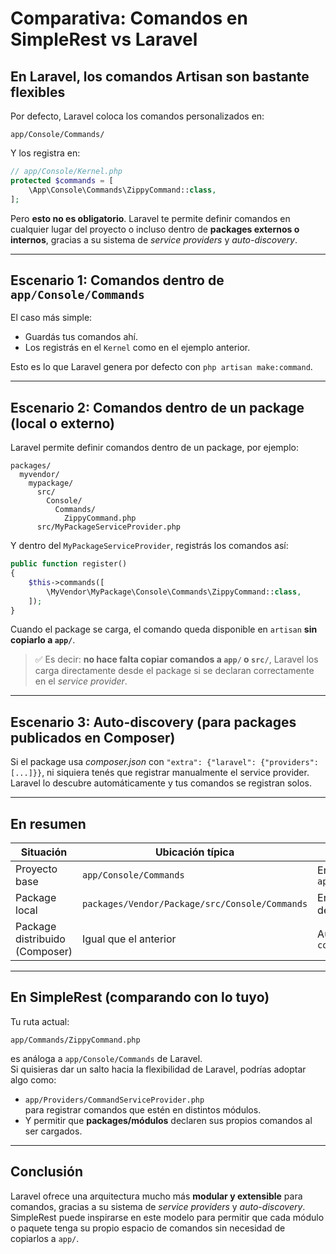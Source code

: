 # Comparativa: Comandos en SimpleRest vs Laravel

## En Laravel, los comandos Artisan son bastante flexibles

Por defecto, Laravel coloca los comandos personalizados en:

```
app/Console/Commands/
```

Y los registra en:

```php
// app/Console/Kernel.php
protected $commands = [
    \App\Console\Commands\ZippyCommand::class,
];
```

Pero **esto no es obligatorio**. Laravel te permite definir comandos en cualquier lugar del proyecto o incluso dentro de **packages externos o internos**, gracias a su sistema de *service providers* y *auto-discovery*.

---

## Escenario 1: Comandos dentro de `app/Console/Commands`

El caso más simple:
- Guardás tus comandos ahí.
- Los registrás en el `Kernel` como en el ejemplo anterior.

Esto es lo que Laravel genera por defecto con `php artisan make:command`.

---

## Escenario 2: Comandos dentro de un package (local o externo)

Laravel permite definir comandos dentro de un package, por ejemplo:

```
packages/
  myvendor/
    mypackage/
      src/
        Console/
          Commands/
            ZippyCommand.php
      src/MyPackageServiceProvider.php
```

Y dentro del `MyPackageServiceProvider`, registrás los comandos así:

```php
public function register()
{
    $this->commands([
        \MyVendor\MyPackage\Console\Commands\ZippyCommand::class,
    ]);
}
```

Cuando el package se carga, el comando queda disponible en `artisan` **sin copiarlo a `app/`**.

> ✅ Es decir: **no hace falta copiar comandos a `app/` o `src/`**, Laravel los carga directamente desde el package si se declaran correctamente en el *service provider*.

---

## Escenario 3: Auto-discovery (para packages publicados en Composer)

Si el package usa *composer.json* con `"extra": {"laravel": {"providers": [...]}}`, ni siquiera tenés que registrar manualmente el service provider.  
Laravel lo descubre automáticamente y tus comandos se registran solos.

---

## En resumen

| Situación | Ubicación típica | Registro |
|------------|------------------|-----------|
| Proyecto base | `app/Console/Commands` | En `app/Console/Kernel.php` |
| Package local | `packages/Vendor/Package/src/Console/Commands` | En el Service Provider del package |
| Package distribuido (Composer) | Igual que el anterior | Auto-discovery via `composer.json` |

---

## En SimpleRest (comparando con lo tuyo)

Tu ruta actual:

```
app/Commands/ZippyCommand.php
```

es análoga a `app/Console/Commands` de Laravel.  
Si quisieras dar un salto hacia la flexibilidad de Laravel, podrías adoptar algo como:

- `app/Providers/CommandServiceProvider.php`  
  para registrar comandos que estén en distintos módulos.
- Y permitir que **packages/módulos** declaren sus propios comandos al ser cargados.

---

## Conclusión

Laravel ofrece una arquitectura mucho más **modular y extensible** para comandos, gracias a su sistema de *service providers* y *auto-discovery*.  
SimpleRest puede inspirarse en este modelo para permitir que cada módulo o paquete tenga su propio espacio de comandos sin necesidad de copiarlos a `app/`.
